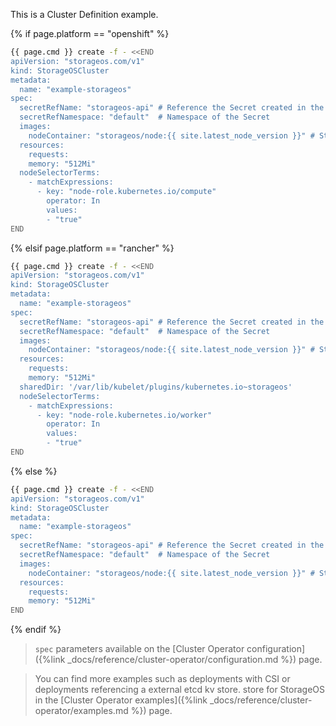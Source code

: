 This is a Cluster Definition example.

{% if page.platform == "openshift" %}
```bash
{{ page.cmd }} create -f - <<END
apiVersion: "storageos.com/v1"
kind: StorageOSCluster
metadata:
  name: "example-storageos"
spec:
  secretRefName: "storageos-api" # Reference the Secret created in the previous step
  secretRefNamespace: "default"  # Namespace of the Secret
  images:
    nodeContainer: "storageos/node:{{ site.latest_node_version }}" # StorageOS version
  resources:
    requests:
    memory: "512Mi"
  nodeSelectorTerms:
    - matchExpressions:
      - key: "node-role.kubernetes.io/compute"
        operator: In
        values:
        - "true"
END
```
{% elsif page.platform == "rancher" %}
```bash
{{ page.cmd }} create -f - <<END
apiVersion: "storageos.com/v1"
kind: StorageOSCluster
metadata:
  name: "example-storageos"
spec:
  secretRefName: "storageos-api" # Reference the Secret created in the previous step
  secretRefNamespace: "default"  # Namespace of the Secret
  images:
    nodeContainer: "storageos/node:{{ site.latest_node_version }}" # StorageOS version
  resources:
    requests:
    memory: "512Mi"
  sharedDir: '/var/lib/kubelet/plugins/kubernetes.io~storageos'
  nodeSelectorTerms:
    - matchExpressions:
      - key: "node-role.kubernetes.io/worker"
        operator: In
        values:
        - "true"
END
```
{% else %}
```bash
{{ page.cmd }} create -f - <<END
apiVersion: "storageos.com/v1"
kind: StorageOSCluster
metadata:
  name: "example-storageos"
spec:
  secretRefName: "storageos-api" # Reference the Secret created in the previous step
  secretRefNamespace: "default"  # Namespace of the Secret
  images:
    nodeContainer: "storageos/node:{{ site.latest_node_version }}" # StorageOS version
  resources:
    requests:
    memory: "512Mi"
END
```
{% endif %}

> `spec` parameters available on the [Cluster Operator configuration]({%link _docs/reference/cluster-operator/configuration.md %}) page.

> You can find more examples such as deployments with CSI or deployments referencing a external etcd kv store.
store for StorageOS in the [Cluster Operator examples]({%link _docs/reference/cluster-operator/examples.md %}) page.
